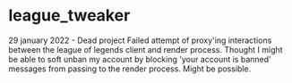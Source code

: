 # league_tweaker

29 january 2022 - Dead project
Failed attempt of proxy'ing interactions between the league of legends client and render process.
Thought I might be able to soft unban my account by blocking 'your account is banned' messages from passing to the render process.
Might be possible. 
